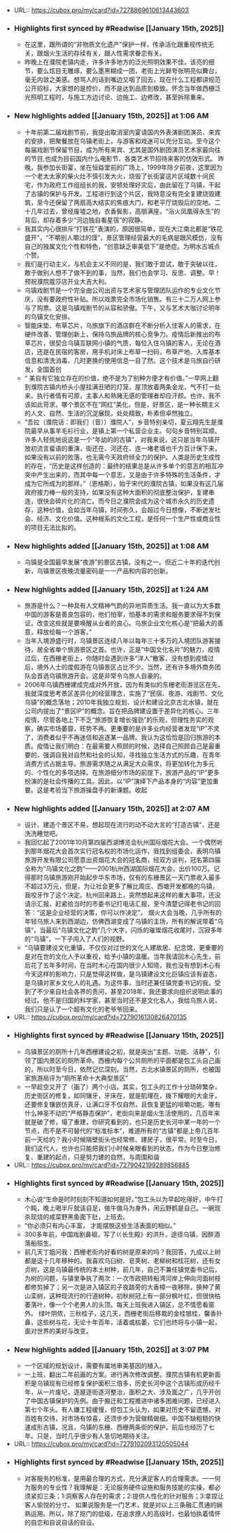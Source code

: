 - URL:: https://cubox.pro/my/card?id=7278869610613443603
- ### Highlights first synced by #Readwise [[January 15th, 2025]]
    - 在这里，跟所谓的“非物质文化遗产”保护一样，传承活化跟重视传统无关，跟烟火生活的存续有关，跟人性需求眷恋有关。
    - 昨晚上在濮院老镇内走，许多许多地方的泛光照明效果不佳，该亮的细节，要么炫目无雕琢，要么墨黑糊成一团，老街上光鲜夸张明亮似舞台，毫无内敛之美感。想骂人的话到嘴边又咽了回去，现在什么工程都讲规范公开招标，大家想的是控价，而不是达到品质到极致。怀念当年做西栅泛光照明工程时，与施工方边讨论、边施工、边修改，甚至拆除重来。
- ### New highlights added [[January 15th, 2025]] at 1:06 AM
    - 十年前第二届戏剧节前，我提出取消室内宴请国内外表演剧团演员、来宾的安排，把聚餐放在乌镇老街上，与游客和戏迷可以充分互动。至今这个每届戏剧节保留节目，成为所有来宾、尤其是国外剧团演员艺术家最向往的节目,也成为目前国内什么电影节、各类艺术节招待来客的仿效形式。   昨晚，我参加长街宴，坐在恒益堂前的广场上，1999年除夕前夜，这里因为一个老太太家的柴火灶不慎引发大火，烧毁了长街宴这片区域数十间民宅，作为政府工作组组长的我，安顿处理好灾后，由此留在了乌镇，干起了古镇的保护与开发。工程进行到这个片区，我特意没有完全复建烧毁建筑，至今还保留了两扇高大结实的焦痕大门，和老平厅烧毁后的空地。二十几年过去，曾经废墟之地，衣香鬓影，高朋满座，“浴火凤凰得永生”的背后，却存着多少“河边独自看星宿”的寂静。
    - 我其实内心很排斥“打铁花”表演的，原因很简单，现在大江南北都是“铁花盛开”，“不嚼别人嚼过的馍”，景区管理经营最大的毛病是跟风模仿，没有自己的独属文化个性和特色，“创意缺乏审美低下”是绝症。为明水古城点个赞。
    - 我们是行动主义，与机会主义不同的是，我们敢于尝试，敢于突破以往，敢于做别人想不了做不到的事，当然，我们也会学习、反思、调整。早！预祝濮院蔻莎店开业大吉大利。
    - 乌镇戏剧节是一个完全由公司出资与艺术家与管理团队运作的专业文化节庆，没有要政府性补贴。所以戏票完全巿场化销售。有三十二万人网上参与了购票。这是乌镇戏剧节的从容和骄傲。下午，又与艺术大咖讨论明年的乌镇文化安排。 ​​​
    - 智能床垫、布草芯片，乌旅旗下的酒店群在不断分析入住客人的需求，在硬件改善、管理创新上，保持乌旅品牌的核心竞争力。疫情后新推出的布草芯片，很契合乌镇互联网小镇的气质，每位入住乌镇的客人，无论在酒店，还是在民宿的客房，用手机对床上布草一扫码，布草产地、入库基本信息和清洗消毒、几时更换的使用信息一目了然。这个技术是乌旅自行研发，全国首创
    - “ 美自有它独立存在的价值，绝不是为了别种方便才有价值。”一早网上翻到濮院古镇内桥头小屋挂满丑陋的灯笼，屋顶放着两条金龙，气不打一处来。执行者情有可原，主事人和熟赌无感的管理者却应汗颜。也许，我不该如此苛求，哪个景区不在“网红”美化，但是，好景区，是一种长期主义的人文、自然、生活的沉淀展现，处处精致，朴素但卓然独立。
    - “吾拉（濮院话：即我们（音））濮院人”，乡音特别亲切，夏云翔先生是濮院最早从事羊毛衫行业，是镇上第一个私营企业主。句句乡音特别耳顺。许多人轻佻地说这是一个“年幼的的古镇”，对我来说，这只是当年乌镇开放初流言蜚语的重演，街还在、河还在、连一堵老墙也千方百计保下来，如果没有以前的败落，也无需今天政府倾全力的保护。人类是历史生成性的存在，“历史是这样创造的：最终的结果总是从许多单个的意志的相互冲突中产生出来的，而其中每一个意志，又是由于许多特殊的生活条件，才成为它所成为的那样。”（恩格斯），始于宋代的濮院古镇，如果没有这几届政府接力棒一般的支持，如果没有这种大面积的彻底整治保护，复建串连，很快会碎片化的消亡。而今日之濮院会成为这个城市永久的历史遗存，这种价值，会如当年乌镇，时间弥久，会超过今日想像，不断迸发社会、经济、文化价值。这种根系的文化工程，是任何一个生产性或商业性的项目无法比拟的。
- ### New highlights added [[January 15th, 2025]] at 1:08 AM
    - 乌镇是全国最早发展“夜游”的景区古镇，没有之一。但近二十年的迭代创新，乌镇景区夜晚流量密码是一一产品和内容的创新。
- ### New highlights added [[January 15th, 2025]] at 1:24 AM
    - 旅游是什么？一种具有人文精神气韵的异地异质生活。我一直以为大多数中国的游客是善良包容的，他们怕宰，怕基本的需求和服务要求得不到保证。改变这些就是要唤醒从业者的良心。乌旅企业文化核心是“把最大的善意，释放给每一个游客。” ​​​
    - 当年入境游盛行时，乌镇景区连续八年以每年三十多万的入境团队游客接待，居全省单个旅游景区之首。也许，正是“中国文化名片”的魅力，疫情过后，在西栅老街上，你随时会遇到许多“洋人”散客，没有想到疫情过后，境外人士的度假游在乌镇景区占比不少。当然，还有许多境外商务团队会首选乌镇旅游开会。这是非常令乌旅人自豪的。
    - 2006年乌镇西栅建成完成对外开放，因为有类似的东栅老街游览区在先，我就深度思考景区差异化的经营理念，实施了“民宿、夜游、戏剧节、文化乌镇”的概念落地；2010年我独立规划、设计和建设北京古北水镇，就在公司内提出了“景区lP”的概念。旨在把品牌建设置于差异化的核心。三年疫情，尽管各地上下不乏“旅游恢复增长强劲”的乐观，但理性务实的观察，确实市场萎靡，旺势不再。更重要的是许多业内经营者发现“IP”不灵了，消费者似乎不再迷信和追逐某一品牌。我认为这恰恰是回归旅游的本质。疫情让我们明白：在最需要人照顾的时候，选择自己照顾自己是最重要的，强调自我对自然和社会的认知，寻找独立生活方式的乐趣，在青年消费方式占据主导。旅游需求随之从满足大众需求，将更加转化为多元的、个性化的多项选择。在旅游细分市场的前提下，旅游产品的“IP”更多扮演的是社会传播的工具。因此，以“IP”演绎下产品本身的“内容”更加重要。这是考验当下旅游操盘手的新课题。收起
- ### New highlights added [[January 15th, 2025]] at 2:07 AM
    - 设计、建造个景区不易，想起现在流行的动不动大言的“打造古镇”，还是洗洗睡觉吧。
    - 我回忆起了2001年10月第四届西湖博览会杭州国际烟花大会。一个偶然听到那年烟花大会首次实行冠名权的市场化运作，我找到组委会，表明乌镇旅游开发有限公司愿意出资烟花大会的冠名商，经双方谈判，冠名第四届全称为“乌镇文化之韵”——2001杭州西湖国际烟花大会，出价100万。记得那时乌镇旅游刚开始起步华东市场，仅有的东栅景区一天门票收入最多不超过3万元，但是，为让社会更多了解比周庄、西塘开发都晚的乌镇，我咬牙作了这个决定。杭州回来路上，突然想起来这样的重大事项，还没请示汇报，赶紧给当时的市委书记打电话汇报，至今清楚记得老书记的回答：“这是企业经营的决策，你可以作决定”。
      烟火大会当晚，几乎所有的年轻乌旅人来到西湖边，仿佛西湖变成了乌镇的主场，所有的解说带着“乌镇“，当最后“乌镇文化之韵”几个大字，闪烁的璀𤨪烟花收尾时，沉寂多年的“乌镇”，一下子闯入了人们的视野。
    - “乌镇要建设文化重镇，不仅仅对过世的文化人建故居、纪念馆，更重要的是对在世的文化人予以重视，给予小镇的温暖。当年我请回木心先生，前后花了五年多时间，在当时木心在国内很少人知晓，我也没有想到木心有今天这样的影响力，只是觉得这样做，是乌镇建设文化巨镇应该有姿态，是乌镇对家乡文化人的礼遇。为这件事，当时还兼任镇党委书记的我，受到了不少来自社会各界的责问，甚至2018年，我还要求向组织说明此事的经过。他不是归国的科学家，甚至当时还不是文化名人，我给乌旅人说，我们只是认了一个超有文化的老爷爷回来。
- URL:: https://cubox.pro/my/card?id=7279016130826470135
- ### Highlights first synced by #Readwise [[January 15th, 2025]]
    - 乌镇景区的厕所十几年西栅建设之初，就是突出“主题、功能、洁静”，引领了国内景区的厕所革命。西栅内每个公共厕所的平面都是包工头自己画的，所以时至今日，依然记忆深刻。当然，古北水镇景区的厕所，也被国家旅游局评为“厕所革命十大典型景区”
    - 一早趁空又开了（画了）两个小店。其实，包工头的工作十分琐碎繁杂，历史街区的修复，如同镶牙，牙床在，就是肌理在，拨下耀眼的大金牙，还要修复镶嵌仿真牙，让满口牙不仅自然，且恢复更猛的咀嚼功能。哪有什么神圣不动的“严格静态保护”，老街向来是烟火生活使用的，几百年来就是破了修，塌了重建，你研究看到的，也只是历史长河中某一年的一个节点，而不是不可替代的“标准标本”，难道所有的“古镇”都是上帝几百年前一天给的？我小时候隔壁街头也经常修、建房子，很平常。时至今日，我们这代人，也许也只能把我们小时候亲眼看到的状态，作为今日整治修复、重建的起点，只是努力建的自然，与周围和谐
- URL:: https://cubox.pro/my/card?id=7279042199289856885
- ### Highlights first synced by #Readwise [[January 15th, 2025]]
    - 木心说“生命是时时刻刻不知道如何是好。”包工头以为早起吃得好，中午打个盹，晚上喝半斤就该自足，做牛做马为身外，闲云野鹤是自己。一碗现杀现烧的咸菜野黑鱼面下肚，上班去。 ​​​
    - “你必须只有内心丰富，
      才能摆脱这些生活表面的相似。”
    - 300多年前，中国戏剧鼻祖，写了巜长生殿》的洪升，途径乌镇，因醉酒落船殒生。
    - 前几天丁姐问我：西栅老街内好看的树是原来的吗？我回答，九成以上树都是这十几年移种的。我喜欢乌臼树、皂荚树、老柳树和桂花树，还有女贞树，这是乌镇最传统的本土树种，前几年，自己不兼任镇党委书记后，为树的问题，与镇里争执了两次：一次市政把转船湾河岸上伸向河面树枝都修剪掉了；另一次是进入镇区的子夜路旁的大香樟一夜移除，换种了黄山栾树，这种现流行的行道树种，初秋树冠上有一部分枫叶红，但很快枯萎落叶，像一个个老男人的头顶。每天上班我进入镇区，总不情愿看窗外。       绿叶阴侬，三秋桂子，这几天，西栅老街后移栽的金桂银桂，馨香扑鼻，这些树与花，无论十年百年，活着或枯萎，它们也终将与小镇一起，面对世界的美好与改变。
- ### New highlights added [[January 15th, 2025]] at 3:07 PM
    - 一个区域的规划设计，需要有属地审美基因的植入。 ​​​
    - 一上班，翻出二年前画的方案。进行再次修改调整。濮院古镇有机更新面积是乌镇现有已经修复保护面积三倍多，历史长河中这个古镇形成历经千年，从一片废圮，逐屋逐街逐河整治，面积之大、涉及面之广，几乎开创了中国古镇保护的先例。由于搬迁和工程推进中诸多困难问题，已经进入第七个年头。有人嫌工程缓慢，但包工头认为，如果对历史不留遗憾，对百姓有交待，对市场有惊喜，还须步步为营做精做细。中国不缺粗糙的快速成形古镇，况且，乌镇的东栅、西栅两条街的保护，前后也经历了七年。只是，当时几乎很少有人急切地期待关注。
- URL:: https://cubox.pro/my/card?id=7279102093120505044
- ### Highlights first synced by #Readwise [[January 15th, 2025]]
    - 对客服务的标准，是用最合理的方式，充分满足客人的合理需求。一一何为服务的专业性？我理解是：无论服务硬件设施和服务技能的实操，都必须紧扣三条；1:洞察客人存在的需求；2:提供人性化的针对服务；3:拿捏让客人愉悦的分寸。 如果说服务是一门艺术，就是对以上三条融汇贯通的娴熟运用。所以，除了抠门的低级，在追求撩人的高级时，也最怕执着情怀的自恋和自说自话的自设。
